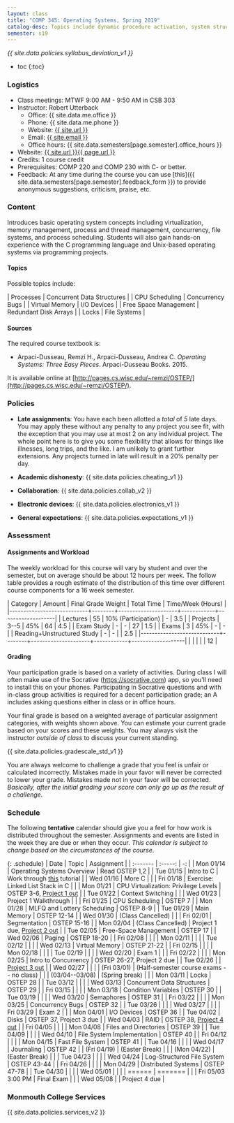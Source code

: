```yaml
---
layout: class
title: "COMP 345: Operating Systems, Spring 2019"
catalog-desc: Topics include dynamic procedure activation, system structure, memory management, process management, and recovery procedures.
semester: s19
---
```


*{{ site.data.policies.syllabus_deviation_v1 }}*

* toc
{:toc}

### Logistics

* Class meetings: MTWF 9:00 AM - 9:50 AM in CSB 303
* Instructor: Robert Utterback
  * Office: {{ site.data.me.office }}
  * Phone: {{ site.data.me.phone }}
  * Website: <a href="{{ site.url }}">{{ site.url }}</a>
  * Email: <a href="mailto:{{ site.email }}">{{ site.email }}</a>
  * Office hours: {{ site.data.semesters[page.semester].office_hours }}
* Website: <a href="{{ site.url }}{{ page.url }}">{{ site.url }}{{ page.url }}</a>
* Credits: 1 course credit
* Prerequisites: COMP 220 and COMP 230 with C- or better.
* Feedback: At any time during the course you can use
  [this]({{ site.data.semesters[page.semester].feedback_form }}) to provide
  anonymous suggestions, criticism, praise, etc.

### Content

Introduces basic operating system concepts including virtualization,
memory management, process and thread management, concurrency, file
systems, and process scheduling. Students will also gain hands-on
experience with the C programming language and Unix-based operating
systems via programming projects.

#### Topics

Possible topics include:

| Processes             | Concurrent Data Structures |
| CPU Scheduling        | Concurrency Bugs           |
| Virtual Memory        | I/O Devices                |
| Free Space Management | Redundant Disk Arrays      |
| Locks                 | File Systems               |

#### Sources

The required course textbook is:

* Arpaci-Dusseau, Remzi H., Arpaci-Dusseau, Andrea C. *Operating Systems: Three Easy Pieces*. Arpaci-Dusseau Books. 2015.

It is available online at
[http://pages.cs.wisc.edu/~remzi/OSTEP/](http://pages.cs.wisc.edu/~remzi/OSTEP/).

<!-- #### Student Learning Outcomes -->

### Policies

* **Late assignments**: You have each been allotted a *total* of *5*
late days. You may apply these without any penalty to any project you
see fit, with the exception that you may use at most 2 on any
individual project. The whole point here is to give you some
flexibility that allows for things like illnesses, long trips, and the
like. I am unlikely to grant further extensions. Any projects turned
in late will result in a 20% penalty per day.

* **Academic dishonesty**: {{ site.data.policies.cheating_v1 }}

* **Collaboration**: {{ site.data.policies.collab_v2 }}

* **Electronic devices**: {{ site.data.policies.electronics_v1 }}

* **General expectations**: {{ site.data.policies.expectations_v1 }}

### Assessment

#### Assignments and Workload

The weekly workload for this course will vary by student and over the
semester, but on average should be about 12 hours per week. The follow
table provides a rough estimate of the distribution of this time over
different course components for a 16 week semester.

| Category                   | Amount | Final Grade Weight  | Total Time | Time/Week (Hours) |
|----------------------------+--------+---------------------+------------+-------------------|
| Lectures                   |     55 | 10% (Participation) | -          |               3.5 |
| Projects                   |   3--5 | 45%                 | 64         |               4.5 |
| Exam Study                 |      - | -                   | 27         |               1.5 |
| Exams                      |      3 | 45%                 | -          |                 - |
| Reading+Unstructured Study |      - | -                   |            |               2.5 |
|----------------------------+--------+---------------------+------------+-------------------|
|                            |        |                     |            |                12 |

#### Grading

Your participation grade is based on a variety of activities. During
class I will often make use of the Socrative (https://socrative.com)
app, so you’ll need to install this on your phones. Participating in
Socrative questions and with in-class group activities is required for
a decent participation grade; an A includes asking questions either in
class or in office hours.

Your final grade is based on a weighted average of particular
assignment categories, with weights shown above. You can estimate your
current grade based on your scores and these weights. You may always
visit the instructor *outside of class* to discuss your current
standing.

{{ site.data.policies.gradescale_std_v1 }}

You are always welcome to challenge a grade that you feel is unfair or
calculated incorrectly. Mistakes made in your favor will never be
corrected to lower your grade. Mistakes made not in your favor will be
corrected. *Basically, after the initial grading your score can only
go up as the result of a challenge.*

### Schedule
The following **tentative** calendar should give you a feel for how
work is distributed throughout the semester. Assignments and events
are listed in the week they are due or when they occur. *This calendar
is subject to change based on the circumstances of the course*.

<!-- (let* ((start-date (org-read-date nil nil "2018-01-15")) -->
<!--        (end-date (org-read-date nil nil "2018-05-02")) -->
<!--        (days (list "Mon" "Tue" "Wed" "Fri")) -->
<!--        (current start-date)) -->
<!--   (while (string< current end-date) -->
<!--     (let* ((time (org-time-string-to-time current)) -->
<!--            (day (format-time-string "%a" time))) -->
<!--       (if (member day days) -->
<!--           (princ (concat (format-time-string "%a %m/%d" time) "\n")))) -->
<!--     (setq current (org-read-date nil nil "++1" nil (org-time-string-to-time current))))) -->

{: .schedule}
| Date              | Topic                                    | Assignment                                                         |
| :-------          | :-----:                                  | -:                                                                 |
| Mon 01/14         | Operating Systems Overview               | Read OSTEP 1,2                                                     |
| Tue 01/15         | Intro to C                               | Work through [this](https://www.w3schools.in/c-tutorial/) tutorial |
| Wed 01/16         | More C                                   |                                                                    |
| Fri 01/18         | Exercise: Linked List Stack in C         |                                                                    |
| Mon 01/21         | CPU Virtualization: Privilege Levels     | OSTEP 3-6, [Project 1 out](proj1.pdf)                              |
| Tue 01/22         | Context Switching                        |                                                                    |
| Wed 01/23         | Project 1 Walkthrough                    |                                                                    |
| Fri 01/25         | CPU Scheduling                           | OSTEP 7                                                            |
| Mon 01/28         | MLFQ and Lottery Scheduling              | OSTEP 8-9                                                          |
| Tue 01/29         | Main Memory                              | OSTEP 12-14                                                        |
| Wed 01/30         | (Class Cancelled)                        |                                                                    |
| Fri 02/01         | Segmentation                             | OSTEP 15-16                                                        |
| Mon 02/04         | (Class Cancelled)                        | Project 1 due, [Project 2 out](proj2.pdf)                          |
| Tue 02/05         | Free-Space Management                    | OSTEP 17                                                           |
| Wed 02/06         | Paging                                   | OSTEP 18-20                                                        |
| Fri 02/08         |                                          |                                                                    |
| Mon 02/11         |                                          |                                                                    |
| Tue 02/12         |                                          |                                                                    |
| Wed 02/13         | Virtual Memory                           | OSTEP 21-22                                                        |
| Fri 02/15         |                                          |                                                                    |
| Mon 02/18         |                                          |                                                                    |
| Tue 02/19         |                                          |                                                                    |
| Wed 02/20         | Exam 1                                   |                                                                    |
| Fri 02/22         |                                          |                                                                    |
| Mon 02/25         | Intro to Concurrency                     | OSTEP 26-27, Project 2 due                                         |
| Tue 02/26         |                                          | [Project 3 out](proj3.pdf)                                         |
| Wed 02/27         |                                          |                                                                    |
| (Fri 03/01)       | (Half-semester course exams -- no class) |                                                                    |
| (03/04--03/08)    | (Spring break)                           |                                                                    |
| Mon 03/11         | Locks                                    | OSTEP 28                                                           |
| Tue 03/12         |                                          |                                                                    |
| Wed 03/13         | Concurrent Data Structures               | OSTEP 29                                                           |
| Fri 03/15         |                                          |                                                                    |
| Mon 03/18         | Condition Variables                      | OSTEP 30                                                           |
| Tue 03/19         |                                          |                                                                    |
| Wed 03/20         | Semaphores                               | OSTEP 31                                                           |
| Fri 03/22         |                                          |                                                                    |
| Mon 03/25         | Concurrency Bugs                         | OSTEP 32                                                           |
| Tue 03/26         |                                          |                                                                    |
| Wed 03/27         |                                          |                                                                    |
| Fri 03/29         | Exam 2                                   |                                                                    |
| Mon 04/01         | I/O Devices                              | OSTEP 36                                                           |
| Tue 04/02         | Disks                                    | OSTEP 37, Project 3 due                                            |
| Wed 04/03         | RAID                                     | OSTEP 38, [Project 4 out](proj4.pdf)                               |
| Fri 04/05         |                                          |                                                                    |
| Mon 04/08         | Files and Directories                    | OSTEP 39                                                           |
| Tue 04/09         |                                          |                                                                    |
| Wed 04/10         | File System Implementation               | OSTEP 40                                                           |
| Fri 04/12         |                                          |                                                                    |
| Mon 04/15         | Fast File System                         | OSTEP 41                                                           |
| Tue 04/16         |                                          |                                                                    |
| Wed 04/17         | Journaling                               | OSTEP 42                                                           |
| (Fri 04/19)       | (Easter Break)                           |                                                                    |
| (Mon 04/22)       | (Easter Break)                           |                                                                    |
| Tue 04/23         |                                          |                                                                    |
| Wed 04/24         | Log-Structured File System               | OSTEP 43-44                                                        |
| Fri 04/26         |                                          |                                                                    |
| Mon 04/29         | Distributed Systems                      | OSTEP 47-78                                                        |
| Tue 04/30         |                                          |                                                                    |
| Wed 05/01         |                                          |                                                                    |
| ======            | =======                                  |                                                                    |
| Fri 05/03 3:00 PM | Final Exam                               |                                                                    |
| Wed 05/08         |                                          | Project 4 due                                                      |

### Monmouth College Services

{{ site.data.policies.services_v2 }}

<!-- Local Variables: -->
<!-- eval: (orgtbl-mode) -->
<!-- End: -->
